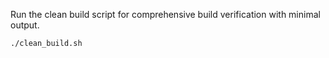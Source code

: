 Run the clean build script for comprehensive build verification with minimal output.

```bash
./clean_build.sh
```